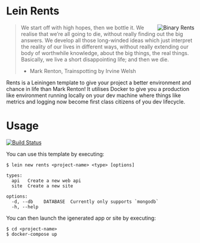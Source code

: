 # Lein Rents

<img src="https://raw.githubusercontent.com/garycrawford/lein-rents/master/images/binary_rents.jpg"
alt="Binary Rents" title="Renton from Trainspotting" align="right" />

> We start off with high hopes, then we bottle it. We realise
> that we’re all going to die, without really finding out the
> big answers. We develop all those long-winded ideas which just
> interpret the reality of our lives in different ways, without
> really extending our body of worthwhile knowledge, about the big
> things, the real things. Basically, we live a short disappointing life;
> and then we die.
> - Mark Renton, Trainspotting by Irvine Welsh

Rents is a Leiningen template to give your project a better environment and chance in life than Mark Renton! It utilises Docker to give you a production like environment running locally on your dev machine where things like metrics and logging now become first class citizens of you dev lifecycle.


# Usage
[![Build Status](https://snap-ci.com/garycrawford/lein-rents/branch/master/build_image)](https://snap-ci.com/garycrawford/lein-rents/branch/master)

You can use this template by executing:

    $ lein new rents <project-name> <type> [options]

    types:
      api   Create a new web api
      site  Create a new site
    
    options:
      -d, --db    DATABASE  Currently only supports `mongodb`
      -h, --help           


You can then launch the igenerated app or site by executing:

    $ cd <project-name>
    $ docker-compose up

